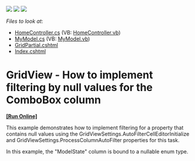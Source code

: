 <!-- default badges list -->
![](https://img.shields.io/endpoint?url=https://codecentral.devexpress.com/api/v1/VersionRange/128550327/14.1.3%2B)
[![](https://img.shields.io/badge/Open_in_DevExpress_Support_Center-FF7200?style=flat-square&logo=DevExpress&logoColor=white)](https://supportcenter.devexpress.com/ticket/details/E5033)
[![](https://img.shields.io/badge/📖_How_to_use_DevExpress_Examples-e9f6fc?style=flat-square)](https://docs.devexpress.com/GeneralInformation/403183)
<!-- default badges end -->
<!-- default file list -->
*Files to look at*:

* [HomeController.cs](./CS/Q556797/Controllers/HomeController.cs) (VB: [HomeController.vb](./VB/Q556797/Controllers/HomeController.vb))
* [MyModel.cs](./CS/Q556797/Models/MyModel.cs) (VB: [MyModel.vb](./VB/Q556797/Models/MyModel.vb))
* [GridPartial.cshtml](./CS/Q556797/Views/Shared/GridPartial.cshtml)
* [Index.cshtml](./CS/Q556797/Views/Shared/Index.cshtml)
<!-- default file list end -->
# GridView - How to implement filtering by null values for the ComboBox column
<!-- run online -->
**[[Run Online]](https://codecentral.devexpress.com/e5033/)**
<!-- run online end -->


<p>This example demonstrates how to implement filtering for a property that contains null values using the GridViewSettings.AutoFilterCellEditorInitialize  and GridViewSettings.ProcessColumnAutoFilter  properties for this task.</p><p>In this example, the "ModelState" column is bound to a nullable enum type.</p>

<br/>


